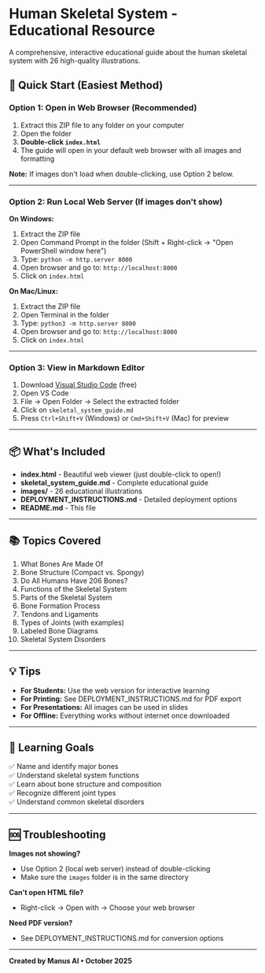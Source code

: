 # Human Skeletal System - Educational Resource

A comprehensive, interactive educational guide about the human skeletal system with 26 high-quality illustrations.

## 🚀 Quick Start (Easiest Method)

### Option 1: Open in Web Browser (Recommended)

1. Extract this ZIP file to any folder on your computer
2. Open the folder
3. **Double-click `index.html`** 
4. The guide will open in your default web browser with all images and formatting

**Note:** If images don't load when double-clicking, use Option 2 below.

---

### Option 2: Run Local Web Server (If images don't show)

**On Windows:**
1. Extract the ZIP file
2. Open Command Prompt in the folder (Shift + Right-click → "Open PowerShell window here")
3. Type: `python -m http.server 8000`
4. Open browser and go to: `http://localhost:8000`
5. Click on `index.html`

**On Mac/Linux:**
1. Extract the ZIP file
2. Open Terminal in the folder
3. Type: `python3 -m http.server 8000`
4. Open browser and go to: `http://localhost:8000`
5. Click on `index.html`

---

### Option 3: View in Markdown Editor

1. Download [Visual Studio Code](https://code.visualstudio.com/) (free)
2. Open VS Code
3. File → Open Folder → Select the extracted folder
4. Click on `skeletal_system_guide.md`
5. Press `Ctrl+Shift+V` (Windows) or `Cmd+Shift+V` (Mac) for preview

---

## 📦 What's Included

- **index.html** - Beautiful web viewer (just double-click to open!)
- **skeletal_system_guide.md** - Complete educational guide
- **images/** - 26 educational illustrations
- **DEPLOYMENT_INSTRUCTIONS.md** - Detailed deployment options
- **README.md** - This file

---

## 📚 Topics Covered

1. What Bones Are Made Of
2. Bone Structure (Compact vs. Spongy)
3. Do All Humans Have 206 Bones?
4. Functions of the Skeletal System
5. Parts of the Skeletal System
6. Bone Formation Process
7. Tendons and Ligaments
8. Types of Joints (with examples)
9. Labeled Bone Diagrams
10. Skeletal System Disorders

---

## 💡 Tips

- **For Students:** Use the web version for interactive learning
- **For Printing:** See DEPLOYMENT_INSTRUCTIONS.md for PDF export
- **For Presentations:** All images can be used in slides
- **For Offline:** Everything works without internet once downloaded

---

## 🎯 Learning Goals

✅ Name and identify major bones  
✅ Understand skeletal system functions  
✅ Learn about bone structure and composition  
✅ Recognize different joint types  
✅ Understand common skeletal disorders  

---

## 🆘 Troubleshooting

**Images not showing?**
- Use Option 2 (local web server) instead of double-clicking
- Make sure the `images` folder is in the same directory

**Can't open HTML file?**
- Right-click → Open with → Choose your web browser

**Need PDF version?**
- See DEPLOYMENT_INSTRUCTIONS.md for conversion options

---

**Created by Manus AI • October 2025**

